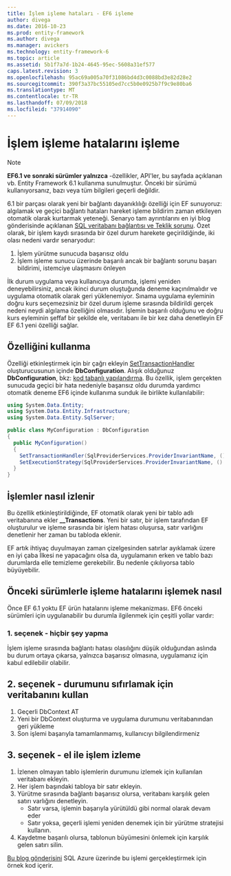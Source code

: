 ```yaml
---
title: İşlem işleme hataları - EF6 işleme
author: divega
ms.date: 2016-10-23
ms.prod: entity-framework
ms.author: divega
ms.manager: avickers
ms.technology: entity-framework-6
ms.topic: article
ms.assetid: 5b1f7a7d-1b24-4645-95ec-5608a31ef577
caps.latest.revision: 3
ms.openlocfilehash: 95ac69a005a70f31086bd4d3c0088bd3e82d28e2
ms.sourcegitcommit: 390f3a37bc55105ed7cc5b0e0925b7f9c9e80ba6
ms.translationtype: MT
ms.contentlocale: tr-TR
ms.lasthandoff: 07/09/2018
ms.locfileid: "37914090"
---
```

# <a name="handling-transaction-commit-failures"></a>İşlem işleme hatalarını işleme
> [!NOTE]
> **EF6.1 ve sonraki sürümler yalnızca** -özellikler, API'ler, bu sayfada açıklanan vb. Entity Framework 6.1 kullanıma sunulmuştur. Önceki bir sürümü kullanıyorsanız, bazı veya tüm bilgileri geçerli değildir.  

6.1 bir parçası olarak yeni bir bağlantı dayanıklılığı özelliği için EF sunuyoruz: algılamak ve geçici bağlantı hataları hareket işleme bildirim zaman etkileyen otomatik olarak kurtarmak yeteneği. Senaryo tam ayrıntılarını en iyi blog gönderisinde açıklanan [SQL veritabanı bağlantısı ve Teklik sorunu](http://blogs.msdn.com/b/adonet/archive/2013/03/11/sql-database-connectivity-and-the-idempotency-issue.aspx).  Özet olarak, bir işlem kaydı sırasında bir özel durum harekete geçirildiğinde, iki olası nedeni vardır senaryodur:  

1. İşlem yürütme sunucuda başarısız oldu
2. İşlem işleme sunucu üzerinde başarılı ancak bir bağlantı sorunu başarı bildirimi, istemciye ulaşmasını önleyen  

İlk durum uygulama veya kullanıcıya durumda, işlemi yeniden deneyebilirsiniz, ancak ikinci durum oluştuğunda deneme kaçınılmalıdır ve uygulama otomatik olarak geri yüklenemiyor. Sınama uygulama eyleminin doğru kurs seçemezsiniz bir özel durum işleme sırasında bildirildi gerçek nedeni neydi algılama özelliğini olmasıdır. İşlemin başarılı olduğunu ve doğru kurs eyleminin şeffaf bir şekilde ele, veritabanı ile bir kez daha denetleyin EF EF 6.1 yeni özelliği sağlar.  

## <a name="using-the-feature"></a>Özelliğini kullanma  

Özelliği etkinleştirmek için bir çağrı ekleyin [SetTransactionHandler](https://msdn.microsoft.com/library/system.data.entity.dbconfiguration.setdefaulttransactionhandler.aspx) oluşturucusunun içinde **DbConfiguration**. Alışık olduğunuz **DbConfiguration**, bkz: [kod tabanlı yapılandırma](~/ef6/fundamentals/configuring/code-based.md). Bu özellik, işlem gerçekten sunucuda geçici bir hata nedeniyle başarısız oldu durumda yardımcı otomatik deneme EF6 içinde kullanıma sunduk ile birlikte kullanılabilir:  

``` csharp
using System.Data.Entity;
using System.Data.Entity.Infrastructure;
using System.Data.Entity.SqlServer;

public class MyConfiguration : DbConfiguration  
{
  public MyConfiguration()  
  {  
    SetTransactionHandler(SqlProviderServices.ProviderInvariantName, () => new CommitFailureHandler());  
    SetExecutionStrategy(SqlProviderServices.ProviderInvariantName, () => new SqlAzureExecutionStrategy());  
  }  
}
```  

## <a name="how-transactions-are-tracked"></a>İşlemler nasıl izlenir  

Bu özellik etkinleştirildiğinde, EF otomatik olarak yeni bir tablo adlı veritabanına ekler **__Transactions**. Yeni bir satır, bir işlem tarafından EF oluşturulur ve işleme sırasında bir işlem hatası oluşursa, satır varlığını denetlenir her zaman bu tabloda eklenir.  

EF artık ihtiyaç duyulmayan zaman çizelgesinden satırlar ayıklamak üzere en iyi çaba İlkesi ne yapacağını olsa da, uygulamanın erken ve tablo bazı durumlarda elle temizleme gerekebilir. Bu nedenle çıkılıyorsa tablo büyüyebilir.  

## <a name="how-to-handle-commit-failures-with-previous-versions"></a>Önceki sürümlerle işleme hatalarını işlemek nasıl

Önce EF 6.1 yoktu EF ürün hatalarını işleme mekanizması. EF6 önceki sürümleri için uygulanabilir bu durumla ilgilenmek için çeşitli yollar vardır:  

### <a name="option-1---do-nothing"></a>1. seçenek - hiçbir şey yapma  

İşlem işleme sırasında bağlantı hatası olasılığını düşük olduğundan aslında bu durum ortaya çıkarsa, yalnızca başarısız olmasına, uygulamanız için kabul edilebilir olabilir.  

## <a name="option-2---use-the-database-to-reset-state"></a>2. seçenek - durumunu sıfırlamak için veritabanını kullan  

1. Geçerli DbContext AT  
2. Yeni bir DbContext oluşturma ve uygulama durumunu veritabanından geri yükleme  
3. Son işlemi başarıyla tamamlanmamış, kullanıcıyı bilgilendirmeniz  

## <a name="option-3---manually-track-the-transaction"></a>3. seçenek - el ile işlem izleme  

1. İzlenen olmayan tablo işlemlerin durumunu izlemek için kullanılan veritabanı ekleyin.  
2. Her işlem başındaki tabloya bir satır ekleyin.  
3. Yürütme sırasında bağlantı başarısız olursa, veritabanı karşılık gelen satırı varlığını denetleyin.  
    - Satır varsa, işlemin başarıyla yürütüldü gibi normal olarak devam eder  
    - Satır yoksa, geçerli işlemi yeniden denemek için bir yürütme stratejisi kullanın.  
4. Kaydetme başarılı olursa, tablonun büyümesini önlemek için karşılık gelen satırı silin.  

[Bu blog gönderisini](http://blogs.msdn.com/b/adonet/archive/2013/03/11/sql-database-connectivity-and-the-idempotency-issue.aspx) SQL Azure üzerinde bu işlemi gerçekleştirmek için örnek kod içerir.  
